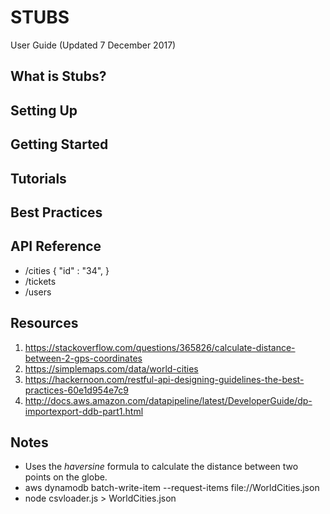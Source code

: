 # STUBS
User Guide (Updated 7 December 2017)

## What is Stubs?

## Setting Up

## Getting Started

## Tutorials

## Best Practices

## API Reference
- /cities { "id" : "34", }
- /tickets
- /users


## Resources
1. https://stackoverflow.com/questions/365826/calculate-distance-between-2-gps-coordinates
2. https://simplemaps.com/data/world-cities
3. https://hackernoon.com/restful-api-designing-guidelines-the-best-practices-60e1d954e7c9
4. http://docs.aws.amazon.com/datapipeline/latest/DeveloperGuide/dp-importexport-ddb-part1.html

## Notes
- Uses the *haversine* formula to calculate the distance between two points on the globe.
- aws dynamodb batch-write-item --request-items file://WorldCities.json
- node csvloader.js > WorldCities.json
